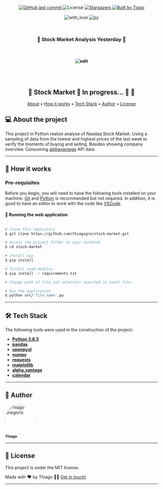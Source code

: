 <p align="center">
  
  <a href="https://github.com/thiagogre/stock-market/commits/master">
    <img alt="GitHub last commit" src="https://img.shields.io/github/last-commit/thiagogre/stock-market">
  </a>
    
   <img alt="License" src="https://img.shields.io/badge/license-MIT-brightgreen">

   <a href="https://github.com/thiagogre/stock-market/stargazers">
    <img alt="Stargazers" src="https://img.shields.io/github/stars/thiagogre/stock-market?style=social">
  </a>

  <a href="https://www.linkedin.com/in/thiagogre/">
    <img alt="Built by Tiago" src="https://img.shields.io/badge/built%20by-Thiago-%237519C1">
  </a>
</p>

<p align="center">
  <img align="center" alt="with_love" src="https://forthebadge.com/images/badges/built-with-love.svg" />
  <img align="center" alt="py" src="https://forthebadge.com/images/badges/made-with-python.svg" />
<p>
</br>	
<h3 align="center"> 
	🚀 Stock Market Analysis Yesterday 🚀
</h3>
</br>
<h4 align="center">
	  <img alt="edit" title="#stock-market" src="./assets/stock-market.gif" style="max-width: 100%;">
</h4>
</br>
</br>

<h2 align="center"> 
	🚧 Stock Market 🚀 In progress... 🚀 🚧
</h2>

<p align="center">
 <a href="#-about-the-project">About</a> •
 <a href="#-how-it-works">How it works</a> • 
 <a href="#-tech-stack">Tech Stack</a> • 
 <a href="#-author">Author</a> • 
 <a href="#user-content--license">License</a>
</p>


## 💻 About the project 

This project in Python realize analyse of Nasdaq Stock Market. Using a sampling of data from the lowest and highest prices of the last week to verify the moments of buying and selling. Besides showing company overview.
Consuming [alphavantage](https://www.alphavantage.co/) API data.

---

## 🚀 How it works

### Pre-requisites

Before you begin, you will need to have the following tools installed on your machine:
[Git](https://git-scm.com) and [Python](https://python.org) is recommended but not required.
In addition, it is good to have an editor to work with the code like [VSCode](https://code.visualstudio.com/).


#### 🧭 Running the web application

```bash

# Clone this repository
$ git clone https://github.com/thiagogre/stock-market.git

# Access the project folder in your terminal
$ cd stock-market

# Install pip
$ pip install

# Install used modules
$ pip install -r requirements.txt

# Change path of file and selectors searched in excel file.

# Run the application
$ python src/'file_name'.py

```

---

## 🛠 Tech Stack

The following tools were used in the construction of the project:

-   **[Python 3.8.5](https://www.python.org)**
-   **[pandas](https://pandas.pydata.org/)**
-   **[openpyxl](https://openpyxl.readthedocs.io/en/latest/)**
-   **[numpy](https://numpy.org/)**
-   **[requests](https://pypi.org/project/requests/)**
-   **[matplotlib](https://matplotlib.org/)**
-   **[alpha_vantage](https://www.alphavantage.co/documentation)**
-   **[calendar](https://docs.python.org/3/library/calendar.html)**

---

## 🦸 Author


 <img style="border-radius: 50%;" src="https://avatars2.githubusercontent.com/u/66977846?s=460&u=c7422aab339b77062de914b222b3eca6fc6b70a8&v=4" width="100px;" alt="Thiago Gregorio"/>
 <br />
 <sub><b>Thiago</b></sub>
 <br />

---

## 📝 License

This project is under the MIT license.

Made with ❤️ by Thiago 👋🏽 [Get in touch!](https://www.linkedin.com/in/thiagogre/)

---
